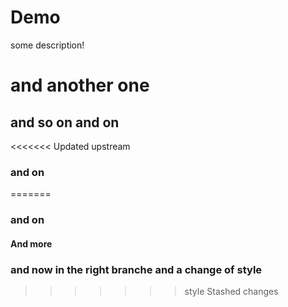# Demo

some description!

# and another one #

## and so on and on ##

<<<<<<< Updated upstream
### and on ###
=======
### and on ###

#### And more ####

### and now in the right branche and a change of style ###
>>>>>>> style
>>>>>>> Stashed changes
